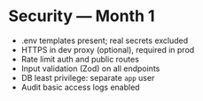 # Security — Month 1
- .env templates present; real secrets excluded
- HTTPS in dev proxy (optional), required in prod
- Rate limit auth and public routes
- Input validation (Zod) on all endpoints
- DB least privilege: separate `app` user
- Audit basic access logs enabled

